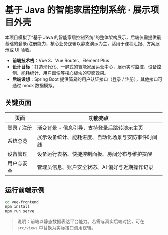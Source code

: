 # 基于 Java 的智能家居控制系统 · 展示项目外壳

本项目模拟了“基于 Java 的智能家居控制系统”的整体架构展示，后端仅需提供最基础的登录/注册能力，核心业务逻辑以静态演示为主，适用于课程汇报、方案展示或 UI 验收。

- **前端技术栈**：Vue 3、Vue Router、Element Plus
- **设计目标**：打造现代化、一屏式的智能家居运营中心，展示实时监控、设备控制、能耗统计、用户画像等核心板块的界面效果。
- **后端设想**：Spring Boot 提供简易的用户认证接口（登录 / 注册），其他接口可通过 mock 数据模拟。

## 关键页面

| 页面 | 功能亮点 |
| --- | --- |
| 登录 / 注册 | 渐变背景 + 信息引导，支持登录后跳转演示主页 |
| 系统总览 | 展示设备统计、能耗进度、自动化场景与安防事件时间线 |
| 设备管理 | 设备运行表格、快捷控制面板、房间分布与维护提醒 |
| 用户与安全 | 管理员信息、账户安全状态、AI 偏好与近期操作记录 |

## 运行前端示例

```bash
cd vue-frontend
npm install
npm run serve
```

> 说明：前端以静态数据表达平台能力。若需与真实后端对接，可在 `src/views` 中替换为实际接口调用逻辑。
